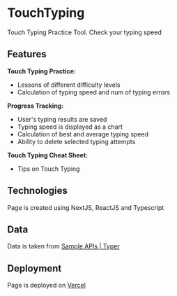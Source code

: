 # TouchTyping
Touch Typing Practice Tool. Check your typing speed

## Features

**Touch Typing Practice:**
* Lessons of different difficulty levels
* Calculation of typing speed and num of typing errors

**Progress Tracking:**
* User's typing results are saved
* Typing speed is displayed as a chart
* Calculation of best and average typing speed
* Ability to delete selected typing attempts

**Touch Typing Cheat Sheet:**
* Tips on Touch Typing

## Technologies

Page is created using NextJS, ReactJS and Typescript

## Data

Data is taken from [Sample APIs | Typer](https://sampleapis.com/api-list/typer)

## Deployment

Page is deployed on [Vercel](https://vercel.com/)

